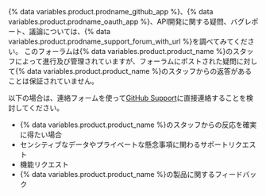 {% data variables.product.prodname_github_app %}、{% data variables.product.prodname_oauth_app %}、API開発に関する疑問、バグレポート、議論については、{% data variables.product.prodname_support_forum_with_url %}を調べてみてください。 このフォーラムは{% data variables.product.product_name %}のスタッフによって進行及び管理されていますが、フォーラムにポストされた疑問に対して{% data variables.product.product_name %}のスタッフからの返答があることは保証されていません。

以下の場合は、連絡フォームを使って[GitHub Support](https://github.com/contact)に直接連絡することを検討してください。
  - {% data variables.product.product_name %}のスタッフからの反応を確実に得たい場合
  - センシティブなデータやプライベートな懸念事項に関わるサポートリクエスト
  - 機能リクエスト
  - {% data variables.product.product_name %}の製品に関するフィードバック
